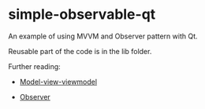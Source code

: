 # simple-observable-qt
An example of using MVVM and Observer pattern with Qt.

Reusable part of the code is in the lib folder.

Further reading:

- [Model-view-viewmodel](https://en.wikipedia.org/wiki/Model%E2%80%93view%E2%80%93viewmodel)

- [Observer](https://en.wikipedia.org/wiki/Observer_pattern)
